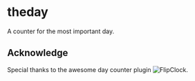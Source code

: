 # theday
A counter for the most important day.

## Acknowledge

Special thanks to the awesome day counter plugin ![FlipClock](http://flipclockjs.com/).
